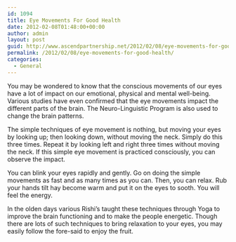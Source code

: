 ```yaml
---
id: 1094
title: Eye Movements For Good Health
date: 2012-02-08T01:48:00+00:00
author: admin
layout: post
guid: http://www.ascendpartnership.net/2012/02/08/eye-movements-for-good-health/
permalink: /2012/02/08/eye-movements-for-good-health/
categories:
  - General
---
```

You may be wondered to know that the conscious movements of our eyes have a lot of impact on our emotional, physical and mental well-being. Various studies have even confirmed that the eye movements impact the different parts of the brain. The Neuro-Linguistic Program is also used to change the brain patterns.

The simple techniques of eye movement is nothing, but moving your eyes by looking up; then looking down, without moving the neck. Simply do this three times. Repeat it by looking left and right three times without moving the neck. If this simple eye movement is practiced consciously, you can observe the impact.

You can blink your eyes rapidly and gently. Go on doing the simple movements as fast and as many times as you can. Then, you can relax. Rub your hands tilt hay become warm and put it on the eyes to sooth. You will feel the energy.

In the olden days various Rishi&#8217;s taught these techniques through Yoga to improve the brain functioning and to make the people energetic. Though there are lots of such techniques to bring relaxation to your eyes, you may easily follow the fore-said to enjoy the fruit.